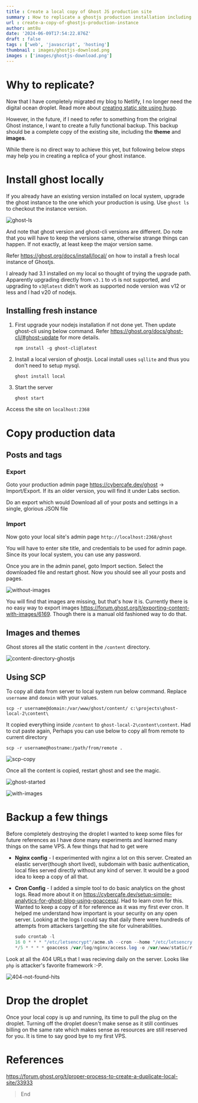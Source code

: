 ```yaml
---
title : Create a local copy of Ghost JS production site
summary : How to replicate a ghostjs production installation including images
url : create-a-copy-of-ghostjs-production-instance
author: amt8u
date: '2024-06-09T17:54:22.876Z'
draft : false
tags : ['web', 'javascript', 'hosting']
thumbnail : images/ghostjs-download.png
images : ['images/ghostjs-download.png']
---
```


# Why to replicate?
Now that I have completely migrated my blog to Netlify, I no longer need the digital ocean droplet. Read more about [creating static site using hugo](/creating-a-static-site-with-hugo/).

However, in the future, if I need to refer to something from the original Ghost instance, I want to create a fully functional backup. This backup should be a complete copy of the existing site, including the **theme** and **images**.

While there is no direct way to achieve this yet, but following below steps may help you in creating a replica of your ghost instance.


# Install ghost locally
If you already have an existing version installed on local system, upgrade the ghost instance to the one which your production is using. Use `ghost ls` to checkout the instance version. 

![ghost-ls](./images/ghost-ls.png)

And note that ghost version and ghost-cli versions are different. Do note that you will have to keep the versions same, otherwise strange things can happen. If not exactly, at least keep the major version same. 

Refer https://ghost.org/docs/install/local/ on how to install a fresh local instance of Ghostjs.

I already had 3.1 installed on my local so thought of trying the upgrade path. Apparently upgrading directly from `v3.1` to `v5` is not supported, and upgrading to `v3@latest` didn't work as supported node version was v12 or less and I had v20 of nodejs.

## Installing fresh instance
1. First upgrade your nodejs installation if not done yet. Then update ghost-cli using below command. Refer https://ghost.org/docs/ghost-cli/#ghost-update for more details.

    ```shell
    npm install -g ghost-cli@latest
    ```

2. Install a local version of ghostjs. Local install uses `sqllite` and thus you don't need to setup mysql.
    ```shell
    ghost install local
    ```

3. Start the server

    ```shell
    ghost start
    ```

Access the site on `localhost:2368`

# Copy production data

## Posts and tags

### Export
Goto your production admin page https://cybercafe.dev/ghost -> Import/Export. If its an older version, you will find it under Labs section.

Do an export which would Download all of your posts and settings in a single, glorious JSON file

### Import
Now goto your local site's admin page
`http://localhost:2368/ghost`

You will have to enter site title, and credentials to be used for admin page. Since its your local system, you can use any password.

Once you are in the admin panel, goto Import section. Select the downloaded file and restart ghost. Now you should see all your posts and pages.

![without-images](./images/ghost-local-without-images.png)

You will find that images are missing, but that's how it is. Currently there is no easy way to export images https://forum.ghost.org/t/exporting-content-with-images/6169. Though there is a manual old fashioned way to do that.

## Images and themes
Ghost stores all the static content in the `/content` directory. 

![content-directory-ghostjs](./images/content-directory-ghostjs.png)

## Using SCP
To copy all data from server to local system run below command. Replace `username` and `domain` with your values. 

```shell
scp -r username@domain:/var/www/ghost/content/ c:\projects\ghost-local-2\content\
```

It copied everything inside `/content` to `ghost-local-2\content\content`. Had to cut paste again, Perhaps you can use below to copy all from remote to current directory

```shell
scp -r username@hostname:/path/from/remote .
```


![scp-copy](images/scp-success.png)

Once all the content is copied, restart ghost and see the magic.

![ghost-started](./images/ghost-started.png)

![with-images](./images/ghost-local-with-images.png)

# Backup a few things
Before completely destroying the droplet I wanted to keep some files for future references as I have done many experiments and learned many things on the same VPS. A few things that had to get were

* **Nginx config** - I experimented with nginx a lot on this server. Created an elastic server(though short lived), subdomain with basic authentication, local files served directly without any kind of server. It would be a good idea to keep a copy of all that.
* **Cron Config** - I added a simple tool to do basic analytics on the ghost logs. Read more about it on https://cybercafe.dev/setup-simple-analytics-for-ghost-blog-using-goaccess/. Had to learn cron for this. Wanted to keep a copy of it for reference as it was my first ever cron. It helped me understand how important is your security on any open server. Looking at the logs I could say that daily there were hundreds of attempts from attackers targetting the site for vulnerabilities.

    ```powershell
    sudo crontab -l
    16 0 * * * "/etc/letsencrypt"/acme.sh --cron --home "/etc/letsencrypt" > /dev/null
    */5 * * * * goaccess /var/log/nginx/access.log -o /var/www/static/report/index.html --log-format=COMBINED
    ```

Look at all the 404 URLs that I was recieving daily on the server. Looks like `php` is attacker's favorite framework :-P.

![404-not-found-hits](./images/404-not-found-hits.png)

# Drop the droplet

Once your local copy is up and running, its time to pull the plug on the droplet. Turning off the droplet doesn't make sense as it still continues billing on the same rate which makes sense as resources are still reserved for you. It is time to say good bye to my first VPS.

# References

https://forum.ghost.org/t/proper-process-to-create-a-duplicate-local-site/33933

> End
